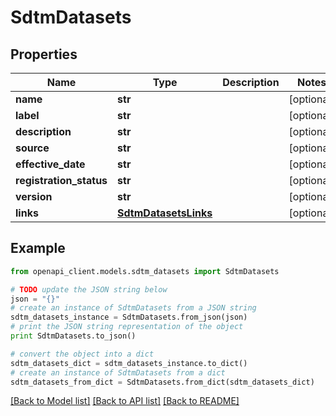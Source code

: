 # SdtmDatasets


## Properties
Name | Type | Description | Notes
------------ | ------------- | ------------- | -------------
**name** | **str** |  | [optional] 
**label** | **str** |  | [optional] 
**description** | **str** |  | [optional] 
**source** | **str** |  | [optional] 
**effective_date** | **str** |  | [optional] 
**registration_status** | **str** |  | [optional] 
**version** | **str** |  | [optional] 
**links** | [**SdtmDatasetsLinks**](SdtmDatasetsLinks.md) |  | [optional] 

## Example

```python
from openapi_client.models.sdtm_datasets import SdtmDatasets

# TODO update the JSON string below
json = "{}"
# create an instance of SdtmDatasets from a JSON string
sdtm_datasets_instance = SdtmDatasets.from_json(json)
# print the JSON string representation of the object
print SdtmDatasets.to_json()

# convert the object into a dict
sdtm_datasets_dict = sdtm_datasets_instance.to_dict()
# create an instance of SdtmDatasets from a dict
sdtm_datasets_from_dict = SdtmDatasets.from_dict(sdtm_datasets_dict)
```
[[Back to Model list]](../README.md#documentation-for-models) [[Back to API list]](../README.md#documentation-for-api-endpoints) [[Back to README]](../README.md)


